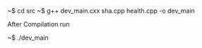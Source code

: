 ~$ cd src
~$ g++ dev_main.cxx sha.cpp health.cpp -o dev_main

After Compilation
run 

~$ ./dev_main
